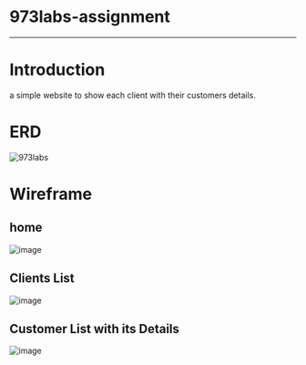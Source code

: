 # 973labs-assignment
---
# Introduction
a simple website to show each client with their customers details.

# ERD


![973labs](https://user-images.githubusercontent.com/114671518/230402208-a394847c-4c39-47e5-bd8a-1488ddcf9f7b.png)

# Wireframe

## home 
![image](https://user-images.githubusercontent.com/114671518/230402733-3e49d2de-68aa-4c12-bf4b-a30284501a24.png)


## Clients List
![image](https://user-images.githubusercontent.com/114671518/230402858-9222c31f-3509-4d73-8a53-c471de1d1602.png)


##  Customer List with its Details
![image](https://user-images.githubusercontent.com/114671518/230403549-eb43ccb1-fe9b-4f4e-83e3-00e2cba3e928.png)




